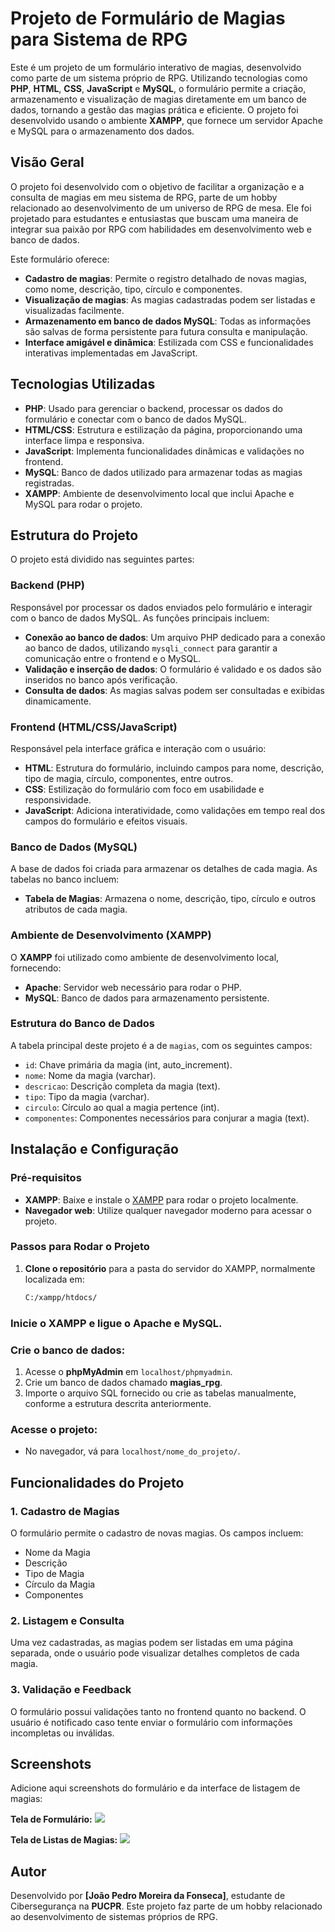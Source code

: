 # Projeto de Formulário de Magias para Sistema de RPG

Este é um projeto de um formulário interativo de magias, desenvolvido como parte de um sistema próprio de RPG. Utilizando tecnologias como **PHP**, **HTML**, **CSS**, **JavaScript** e **MySQL**, o formulário permite a criação, armazenamento e visualização de magias diretamente em um banco de dados, tornando a gestão das magias prática e eficiente. O projeto foi desenvolvido usando o ambiente **XAMPP**, que fornece um servidor Apache e MySQL para o armazenamento dos dados.

## Visão Geral

O projeto foi desenvolvido com o objetivo de facilitar a organização e a consulta de magias em meu sistema de RPG, parte de um hobby relacionado ao desenvolvimento de um universo de RPG de mesa. Ele foi projetado para estudantes e entusiastas que buscam uma maneira de integrar sua paixão por RPG com habilidades em desenvolvimento web e banco de dados.

Este formulário oferece:

- **Cadastro de magias**: Permite o registro detalhado de novas magias, como nome, descrição, tipo, círculo e componentes.
- **Visualização de magias**: As magias cadastradas podem ser listadas e visualizadas facilmente.
- **Armazenamento em banco de dados MySQL**: Todas as informações são salvas de forma persistente para futura consulta e manipulação.
- **Interface amigável e dinâmica**: Estilizada com CSS e funcionalidades interativas implementadas em JavaScript.

## Tecnologias Utilizadas

- **PHP**: Usado para gerenciar o backend, processar os dados do formulário e conectar com o banco de dados MySQL.
- **HTML/CSS**: Estrutura e estilização da página, proporcionando uma interface limpa e responsiva.
- **JavaScript**: Implementa funcionalidades dinâmicas e validações no frontend.
- **MySQL**: Banco de dados utilizado para armazenar todas as magias registradas.
- **XAMPP**: Ambiente de desenvolvimento local que inclui Apache e MySQL para rodar o projeto.

## Estrutura do Projeto

O projeto está dividido nas seguintes partes:

### Backend (PHP)
Responsável por processar os dados enviados pelo formulário e interagir com o banco de dados MySQL. As funções principais incluem:

- **Conexão ao banco de dados**: Um arquivo PHP dedicado para a conexão ao banco de dados, utilizando `mysqli_connect` para garantir a comunicação entre o frontend e o MySQL.
- **Validação e inserção de dados**: O formulário é validado e os dados são inseridos no banco após verificação.
- **Consulta de dados**: As magias salvas podem ser consultadas e exibidas dinamicamente.

### Frontend (HTML/CSS/JavaScript)
Responsável pela interface gráfica e interação com o usuário:

- **HTML**: Estrutura do formulário, incluindo campos para nome, descrição, tipo de magia, círculo, componentes, entre outros.
- **CSS**: Estilização do formulário com foco em usabilidade e responsividade.
- **JavaScript**: Adiciona interatividade, como validações em tempo real dos campos do formulário e efeitos visuais.

### Banco de Dados (MySQL)
A base de dados foi criada para armazenar os detalhes de cada magia. As tabelas no banco incluem:

- **Tabela de Magias**: Armazena o nome, descrição, tipo, círculo e outros atributos de cada magia.
  
### Ambiente de Desenvolvimento (XAMPP)
O **XAMPP** foi utilizado como ambiente de desenvolvimento local, fornecendo:

- **Apache**: Servidor web necessário para rodar o PHP.
- **MySQL**: Banco de dados para armazenamento persistente.

### Estrutura do Banco de Dados

A tabela principal deste projeto é a de `magias`, com os seguintes campos:

- `id`: Chave primária da magia (int, auto_increment).
- `nome`: Nome da magia (varchar).
- `descricao`: Descrição completa da magia (text).
- `tipo`: Tipo da magia (varchar).
- `circulo`: Círculo ao qual a magia pertence (int).
- `componentes`: Componentes necessários para conjurar a magia (text).

## Instalação e Configuração

### Pré-requisitos

- **XAMPP**: Baixe e instale o [XAMPP](https://www.apachefriends.org/index.html) para rodar o projeto localmente.
- **Navegador web**: Utilize qualquer navegador moderno para acessar o projeto.

### Passos para Rodar o Projeto

1. **Clone o repositório** para a pasta do servidor do XAMPP, normalmente localizada em:
   ```bash
   C:/xampp/htdocs/
   
### Inicie o XAMPP e ligue o Apache e MySQL.

### Crie o banco de dados:

1. Acesse o **phpMyAdmin** em `localhost/phpmyadmin`.
2. Crie um banco de dados chamado **magias_rpg**.
3. Importe o arquivo SQL fornecido ou crie as tabelas manualmente, conforme a estrutura descrita anteriormente.

### Acesse o projeto:

- No navegador, vá para `localhost/nome_do_projeto/`.

## Funcionalidades do Projeto

### 1. Cadastro de Magias
O formulário permite o cadastro de novas magias. Os campos incluem:

- Nome da Magia
- Descrição
- Tipo de Magia
- Círculo da Magia
- Componentes

### 2. Listagem e Consulta
Uma vez cadastradas, as magias podem ser listadas em uma página separada, onde o usuário pode visualizar detalhes completos de cada magia.

### 3. Validação e Feedback
O formulário possui validações tanto no frontend quanto no backend. O usuário é notificado caso tente enviar o formulário com informações incompletas ou inválidas.

## Screenshots

Adicione aqui screenshots do formulário e da interface de listagem de magias:

**Tela de Formulário:**
<img src="/print_criar_magias.png" />

**Tela de Listas de Magias:**
<img src="/print_lista_de_magias.png" />

## Autor

Desenvolvido por **[João Pedro Moreira da Fonseca]**, estudante de Cibersegurança na **PUCPR**. Este projeto faz parte de um hobby relacionado ao desenvolvimento de sistemas próprios de RPG.
